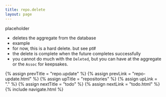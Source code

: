 ```yaml
---
title: repo.delete
layout: page
---
```


placeholder

- deletes the aggregate from the database
- example
- for now, this is a hard delete. but see pt#
- the delete is complete when the future completes successfully
- you cannot do much with the `Deleted`, but you can have at the
  aggregate or the `Assoc` for keepsakes.

{% assign prevTitle = "repo.update" %}
{% assign prevLink = "repo-update.html" %}
{% assign upTitle = "repositories" %}
{% assign upLink = "." %}
{% assign nextTitle = "todo" %}
{% assign nextLink = "todo.html" %}
{% include navigate.html %}

